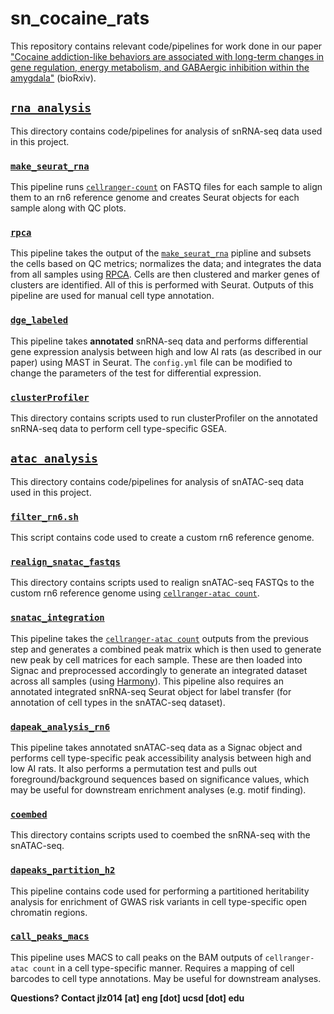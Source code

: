 # sn_cocaine_rats

This repository contains relevant code/pipelines for work done in our paper ["Cocaine addiction-like behaviors are associated with long-term changes in gene regulation, energy metabolism, and GABAergic inhibition within the amygdala"](https://www.biorxiv.org/content/10.1101/2022.09.08.506493v1) (bioRxiv).

## [`rna_analysis`](https://github.com/mcvickerlab/sn_cocaine_rats/tree/master/rna_analysis)
This directory contains code/pipelines for analysis of snRNA-seq data used in this project. 

### [`make_seurat_rna`](https://github.com/mcvickerlab/sn_cocaine_rats/tree/master/rna_analysis/make_seurat_rna)
This pipeline runs [`cellranger-count`](https://support.10xgenomics.com/single-cell-gene-expression/software/pipelines/latest/using/count#cr-count) on FASTQ files for each sample to align them to an rn6 reference genome and creates Seurat objects for each sample along with QC plots.

### [`rpca`](https://github.com/mcvickerlab/sn_cocaine_rats/tree/master/rna_analysis/dge_labeled)
This pipeline takes the output of the [`make_seurat_rna`](https://github.com/mcvickerlab/sn_cocaine_rats/tree/master/rna_analysis/make_seurat_rna) pipline and subsets the cells based on QC metrics; normalizes the data; and integrates the data from all samples using [RPCA](https://satijalab.org/seurat/articles/integration_rpca.html). Cells are then clustered and marker genes of clusters are identified. All of this is performed with Seurat. Outputs of this pipeline are used for manual cell type annotation. 

### [`dge_labeled`](https://github.com/mcvickerlab/sn_cocaine_rats/tree/master/rna_analysis/dge_labeled)
This pipeline takes **annotated** snRNA-seq data and performs differential gene expression analysis between high and low AI rats (as described in our paper) using MAST in Seurat. The `config.yml` file can be modified to change the parameters of the test for differential expression. 

### [`clusterProfiler`](https://github.com/mcvickerlab/sn_cocaine_rats/tree/master/rna_analysis/clusterProfiler/scripts)
This directory contains scripts used to run clusterProfiler on the annotated snRNA-seq data to perform cell type-specific GSEA. 

## [`atac_analysis`](https://github.com/mcvickerlab/sn_cocaine_rats/tree/master/atac_analysis)
This directory contains code/pipelines for analysis of snATAC-seq data used in this project.

### [`filter_rn6.sh`](https://github.com/mcvickerlab/sn_cocaine_rats/blob/master/atac_analysis/filter_rn6.sh)
This script contains code used to create a custom rn6 reference genome.

### [`realign_snatac_fastqs`](https://github.com/mcvickerlab/sn_cocaine_rats/tree/master/atac_analysis/realign_snatac_fastqs)
This directory contains scripts used to realign snATAC-seq FASTQs to the custom rn6 reference genome using [`cellranger-atac count`](https://support.10xgenomics.com/single-cell-atac/software/pipelines/latest/using/count).

### [`snatac_integration`](https://github.com/mcvickerlab/sn_cocaine_rats/tree/master/atac_analysis/snatac_integration)
This pipeline takes the [`cellranger-atac count`](https://support.10xgenomics.com/single-cell-atac/software/pipelines/latest/using/count) outputs from the previous step and generates a combined peak matrix which is then used to generate new peak by cell matrices for each sample. These are then loaded into Signac and preprocessed accordingly to generate an integrated dataset across all samples (using [Harmony](https://portals.broadinstitute.org/harmony/articles/quickstart.html)). This pipeline also requires an annotated integrated snRNA-seq Seurat object for label transfer (for annotation of cell types in the snATAC-seq dataset).

### [`dapeak_analysis_rn6`](https://github.com/mcvickerlab/sn_cocaine_rats/tree/master/atac_analysis/dapeak_analysis_rn6)
This pipeline takes annotated snATAC-seq data as a Signac object and performs cell type-specific peak accessibility analysis between high and low AI rats. It also performs a permutation test and pulls out foreground/background sequences based on significance values, which may be useful for downstream enrichment analyses (e.g. motif finding).

### [`coembed`](https://github.com/mcvickerlab/sn_cocaine_rats/tree/master/atac_analysis)
This directory contains scripts used to coembed the snRNA-seq with the snATAC-seq.

### [`dapeaks_partition_h2`](https://github.com/mcvickerlab/sn_cocaine_rats/tree/master/atac_analysis/dapeaks_partition_h2)
This pipeline contains code used for performing a partitioned heritability analysis for enrichment of GWAS risk variants in cell type-specific open chromatin regions.

### [`call_peaks_macs`](https://github.com/mcvickerlab/sn_cocaine_rats/tree/master/atac_analysis/call_peaks_macs)
This pipeline uses MACS to call peaks on the BAM outputs of `cellranger-atac count` in a cell type-specific manner. Requires a mapping of cell barcodes to cell type annotations. May be useful for downstream analyses. 

**Questions? Contact jlz014 [at] eng [dot] ucsd [dot] edu**
